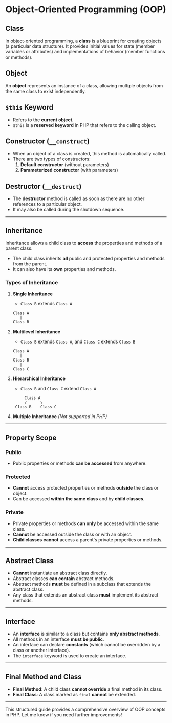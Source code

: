 # Object-Oriented Programming (OOP)

## Class
In object-oriented programming, a **class** is a blueprint for creating objects (a particular data structure). It provides initial values for state (member variables or attributes) and implementations of behavior (member functions or methods).

## Object
An **object** represents an instance of a class, allowing multiple objects from the same class to exist independently.

## `$this` Keyword
- Refers to the **current object**.
- `$this` is a **reserved keyword** in PHP that refers to the calling object.

## Constructor (`__construct`)
- When an object of a class is created, this method is automatically called.
- There are two types of constructors:
  1. **Default constructor** (without parameters)
  2. **Parameterized constructor** (with parameters)

## Destructor (`__destruct`)
- The **destructor** method is called as soon as there are no other references to a particular object.
- It may also be called during the shutdown sequence.

---

## Inheritance
Inheritance allows a child class to **access** the properties and methods of a parent class.
- The child class inherits **all** public and protected properties and methods from the parent.
- It can also have its **own** properties and methods.

### Types of Inheritance
1. **Single Inheritance**
   - `Class B` extends `Class A`
   
   ```
   Class A
      |
   Class B
   ```

2. **Multilevel Inheritance**
   - `Class B` extends `Class A`, and `Class C` extends `Class B`

   ```
   Class A
      |
   Class B
      |
   Class C
   ```

3. **Hierarchical Inheritance**
   - `Class B` and `Class C` extend `Class A`

   ```
        Class A
        /      \
    Class B    Class C
   ```

4. **Multiple Inheritance** _(Not supported in PHP)_

---

## Property Scope
### Public
- Public properties or methods **can be accessed** from anywhere.

### Protected
- **Cannot** access protected properties or methods **outside** the class or object.
- Can be accessed **within the same class** and by **child classes**.

### Private
- Private properties or methods **can only** be accessed within the same class.
- **Cannot** be accessed outside the class or with an object.
- **Child classes** **cannot** access a parent's private properties or methods.

---

## Abstract Class
- **Cannot** instantiate an abstract class directly.
- Abstract classes **can contain** abstract methods.
- Abstract methods **must** be defined in a subclass that extends the abstract class.
- Any class that extends an abstract class **must** implement its abstract methods.

---

## Interface
- An **interface** is similar to a class but contains **only abstract methods**.
- All methods in an interface **must be public**.
- An interface can declare **constants** (which cannot be overridden by a class or another interface).
- The `interface` keyword is used to create an interface.

---

## Final Method and Class
- **Final Method**: A child class **cannot override** a final method in its class.
- **Final Class**: A class marked as `final` **cannot** be extended.

---

This structured guide provides a comprehensive overview of OOP concepts in PHP. Let me know if you need further improvements!

